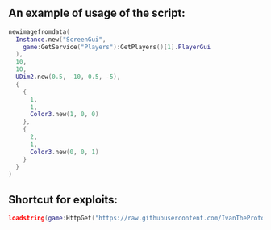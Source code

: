 ## An example of usage of the script:

```lua
newimagefromdata(
  Instance.new("ScreenGui",
    game:GetService("Players"):GetPlayers()[1].PlayerGui
  ),
  10,
  10,
  UDim2.new(0.5, -10, 0.5, -5),
  {
    {
      1,
      1,
      Color3.new(1, 0, 0)
    },
    {
      2,
      1,
      Color3.new(0, 0, 1)
    }
  }
)
```

## Shortcut for exploits:

```lua
loadstring(game:HttpGet("https://raw.githubusercontent.com/IvanTheProtogen/getimagefromdata/main/main.lua"))();
```
